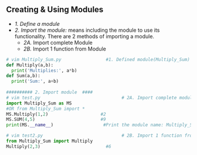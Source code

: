 ## Creating & Using Modules
- _1. Define a module_
- _2. Import the module:_ means including the module to use its functionality. There are 2 methods of importing a module.
  - _2A._ Import complete Module
  - _2B._ Import 1 function from Module
```python
# vim Multiply_Sum.py                 #1. Defined module(Multiply_Sum)
def Multiply(a,b):
  print('Multiplies:', a*b)
def Sum(a,b):
  print('Sum:', a+b)  
  
########## 2. Import module  ####
# vim test.py                               # 2A. Import complete module
import Multiply_Sum as MS
#OR from Multiply_Sum import *
MS.Multiply(1,2)                    #2
MS.SUM(4,5)                         #9
print(MS.__name__)                   #Print the module name: Multiply_Sum

# vim test2.py                              # 2B. Import 1 function from module
from Multiply_Sum import Multiply
Multiply(2,3)                         #6
```
